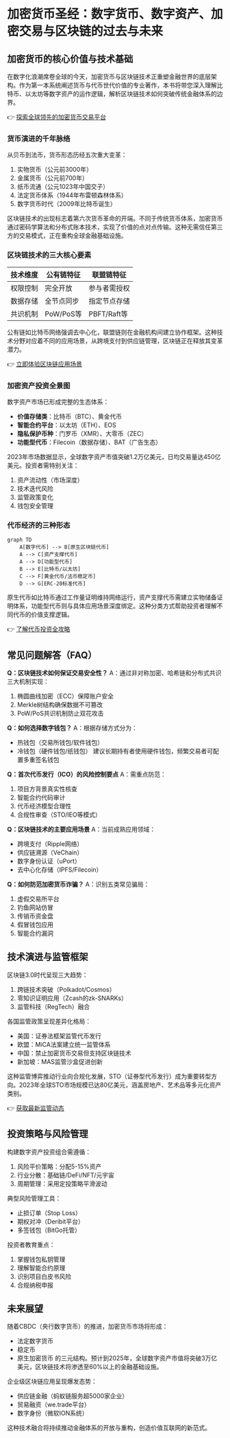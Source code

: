 # 加密货币圣经：数字货币、数字资产、加密交易与区块链的过去与未来

## 加密货币的核心价值与技术基础

在数字化浪潮席卷全球的今天，加密货币与区块链技术正重塑金融世界的底层架构。作为第一本系统阐述货币与代币世代价值的专业著作，本书将带您深入理解比特币、以太坊等数字资产的运作逻辑，解析区块链技术如何突破传统金融体系的边界。

👉 [探索全球领先的加密货币交易平台](https://bit.ly/okx_welcome)

### 货币演进的千年脉络
从贝币到法币，货币形态历经五次重大变革：
1. 实物货币（公元前3000年）
2. 金属货币（公元前700年）
3. 纸币流通（公元1023年中国交子）
4. 法定货币体系（1944年布雷顿森林体系）
5. 数字货币时代（2009年比特币诞生）

区块链技术的出现标志着第六次货币革命的开端。不同于传统货币体系，加密货币通过密码学算法和分布式账本技术，实现了价值的点对点传输。这种无需信任第三方的交易模式，正在重构全球金融基础设施。

### 区块链技术的三大核心要素
| 技术维度 | 公有链特征 | 联盟链特征 |
|---------|------------|------------|
| 权限控制 | 完全开放 | 参与者需授权 |
| 数据存储 | 全节点同步 | 指定节点存储 |
| 共识机制 | PoW/PoS等 | PBFT/Raft等 |

公有链如比特币网络强调去中心化，联盟链则在金融机构间建立协作框架。这种技术分野对应着不同的应用场景，从跨境支付到供应链管理，区块链正在释放其变革潜力。

👉 [立即体验区块链应用场景](https://bit.ly/okx_welcome)

### 加密资产投资全景图
数字资产市场已形成完整的生态体系：
- **价值存储类**：比特币（BTC）、黄金代币
- **智能合约平台**：以太坊（ETH）、EOS
- **隐私保护币种**：门罗币（XMR）、大零币（ZEC）
- **功能型代币**：Filecoin（数据存储）、BAT（广告生态）

2023年市场数据显示，全球数字资产市值突破1.2万亿美元，日均交易量达450亿美元。投资者需特别关注：
1. 资产流动性（市场深度）
2. 技术迭代风险
3. 监管政策变化
4. 钱包安全管理

### 代币经济的三种形态
```mermaid
graph TD
    A[数字代币] --> B[原生区块链代币]
    A --> C[资产支撑代币]
    A --> D[功能型代币]
    B --> E[比特币/以太坊]
    C --> F[黄金代币/法币稳定币]
    D --> G[ERC-20标准代币]
```

原生代币如比特币通过工作量证明维持网络运行，资产支撑代币需建立实物储备证明体系，功能型代币则与具体应用场景深度绑定。这种分类方式帮助投资者理解不同代币的价值支撑逻辑。

👉 [了解代币投资全攻略](https://bit.ly/okx_welcome)

## 常见问题解答（FAQ）

**Q：区块链技术如何保证交易安全性？**
A：通过非对称加密、哈希链和分布式共识三大机制实现：
1. 椭圆曲线加密（ECC）保障账户安全
2. Merkle树结构确保数据不可篡改
3. PoW/PoS共识机制防止双花攻击

**Q：如何选择数字钱包？**
A：根据存储方式分为：
- 热钱包（交易所钱包/软件钱包）
- 冷钱包（硬件钱包/纸钱包）
建议长期持有者使用硬件钱包，频繁交易者可配置多重签名钱包

**Q：首次代币发行（ICO）的风险控制要点**
A：需重点防范：
1. 项目方背景真实性核查
2. 智能合约代码审计
3. 代币经济模型合理性
4. 合规性审查（STO/IEO等模式）

**Q：区块链技术的主要应用场景**
A：当前成熟应用领域：
- 跨境支付（Ripple网络）
- 供应链溯源（VeChain）
- 数字身份认证（uPort）
- 去中心化存储（IPFS/Filecoin）

**Q：如何防范加密货币诈骗？**
A：识别五类常见骗局：
1. 虚假交易所平台
2. 钓鱼网站仿冒
3. 传销币资金盘
4. 假冒钱包应用
5. 智能合约漏洞

## 技术演进与监管框架

区块链3.0时代呈现三大趋势：
1. 跨链技术突破（Polkadot/Cosmos）
2. 零知识证明应用（Zcash的zk-SNARKs）
3. 监管科技（RegTech）融合

各国监管政策呈现差异化格局：
- 美国：证券法框架监管代币发行
- 欧盟：MiCA法案建立统一监管体系
- 中国：禁止加密货币交易但支持区块链技术
- 新加坡：MAS监管沙盒促进创新

这种监管博弈推动行业向合规化发展，STO（证券型代币发行）成为重要转型方向。2023年全球STO市场规模已达80亿美元，涵盖房地产、艺术品等多元化资产类别。

👉 [获取最新监管动态](https://bit.ly/okx_welcome)

## 投资策略与风险管理

构建数字资产投资组合需遵循：
1. 风险平价策略：分配5-15%资产
2. 行业分散：基础链/DeFi/NFT/元宇宙
3. 周期管理：采用定投策略平滑波动

典型风险管理工具：
- 止损订单（Stop Loss）
- 期权对冲（Deribit平台）
- 多签钱包（BitGo托管）

投资者教育重点：
1. 掌握钱包私钥管理
2. 理解智能合约原理
3. 识别项目白皮书风险
4. 合规纳税申报

## 未来展望

随着CBDC（央行数字货币）的推进，加密货币市场将形成：
- 法定数字货币
- 稳定币
- 原生加密货币
的三元结构。预计到2025年，全球数字资产市值将突破3万亿美元，区块链技术将渗透至60%以上的金融基础设施。

企业级区块链应用呈现爆发态势：
- 供应链金融（蚂蚁链服务超5000家企业）
- 贸易融资（we.trade平台）
- 数字身份（微软ION系统）

这种技术融合将持续推动金融体系的开放与重构，创造价值互联网的新范式。